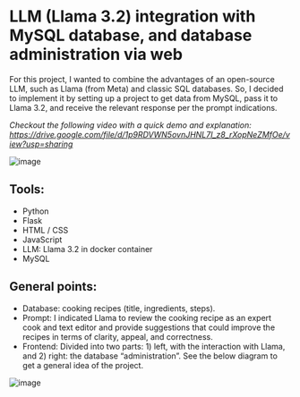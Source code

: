 # LLM (Llama 3.2) integration with MySQL database, and database administration via web

For this project, I wanted to combine the advantages of an open-source LLM, such as Llama (from Meta) and classic SQL databases. So, I decided to implement it by setting up a project to get data from MySQL, pass it to Llama 3.2, and receive the relevant response per the prompt indications.

*Checkout the following video with a quick demo and explanation: https://drive.google.com/file/d/1p9RDVWN5ovnJHNL7I_z8_rXopNeZMfOe/view?usp=sharing*

![image](https://github.com/user-attachments/assets/84610526-8bff-4c9c-bb61-0323bb44ed5c)

## Tools:

- Python
- Flask
- HTML / CSS
- JavaScript
- LLM: Llama 3.2 in docker container
- MySQL

## General points:

- Database: cooking recipes (title, ingredients, steps).
- Prompt: I indicated Llama to review the cooking recipe as an expert cook and text editor and provide suggestions that could improve the recipes in terms of clarity, appeal, and correctness.
- Frontend: Divided into two parts: 1) left, with the interaction with Llama, and 2) right: the database “administration”. See the below diagram to get a general idea of the project.

![image](https://github.com/user-attachments/assets/34bb3141-f5e7-4a40-aeff-d278d7d5cb45)


